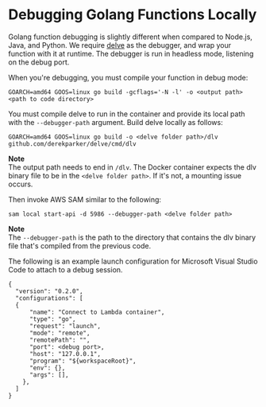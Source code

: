 # Debugging Golang Functions Locally<a name="serverless-sam-cli-using-debugging-golang"></a>

Golang function debugging is slightly different when compared to Node\.js, Java, and Python\. We require [delve](https://github.com/derekparker/delve) as the debugger, and wrap your function with it at runtime\. The debugger is run in headless mode, listening on the debug port\.

When you're debugging, you must compile your function in debug mode:

```
GOARCH=amd64 GOOS=linux go build -gcflags='-N -l' -o <output path> <path to code directory>
```

You must compile delve to run in the container and provide its local path with the `--debugger-path` argument\. Build delve locally as follows:

```
GOARCH=amd64 GOOS=linux go build -o <delve folder path>/dlv github.com/derekparker/delve/cmd/dlv
```

**Note**  
The output path needs to end in `/dlv`\. The Docker container expects the dlv binary file to be in the `<delve folder path>`\. If it's not, a mounting issue occurs\.

Then invoke AWS SAM similar to the following:

```
sam local start-api -d 5986 --debugger-path <delve folder path>
```

**Note**  
The `--debugger-path` is the path to the directory that contains the dlv binary file that's compiled from the previous code\.

The following is an example launch configuration for Microsoft Visual Studio Code to attach to a debug session\.

```
{
  "version": "0.2.0",
  "configurations": [
  {
      "name": "Connect to Lambda container",
      "type": "go",
      "request": "launch",
      "mode": "remote",
      "remotePath": "",
      "port": <debug port>,
      "host": "127.0.0.1",
      "program": "${workspaceRoot}",
      "env": {},
      "args": [],
    },
  ]
}
```